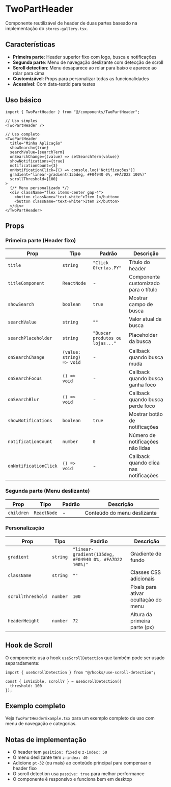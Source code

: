 # TwoPartHeader

Componente reutilizável de header de duas partes baseado na implementação do `stores-gallery.tsx`.

## Características

- **Primeira parte**: Header superior fixo com logo, busca e notificações
- **Segunda parte**: Menu de navegação deslizante com detecção de scroll
- **Scroll detection**: Menu desaparece ao rolar para baixo e aparece ao rolar para cima
- **Customizável**: Props para personalizar todas as funcionalidades
- **Acessível**: Com data-testid para testes

## Uso básico

```tsx
import { TwoPartHeader } from "@/components/TwoPartHeader";

// Uso simples
<TwoPartHeader />

// Uso completo
<TwoPartHeader
  title="Minha Aplicação"
  showSearch={true}
  searchValue={searchTerm}
  onSearchChange={(value) => setSearchTerm(value)}
  showNotifications={true}
  notificationCount={3}
  onNotificationClick={() => console.log('Notificações')}
  gradient="linear-gradient(135deg, #F04940 0%, #FA7D22 100%)"
  scrollThreshold={100}
>
  {/* Menu personalizado */}
  <div className="flex items-center gap-4">
    <button className="text-white">Item 1</button>
    <button className="text-white">Item 2</button>
  </div>
</TwoPartHeader>
```

## Props

### Primeira parte (Header fixo)

| Prop | Tipo | Padrão | Descrição |
|------|------|--------|-----------|
| `title` | `string` | `"Click Ofertas.PY"` | Título do header |
| `titleComponent` | `ReactNode` | - | Componente customizado para o título |
| `showSearch` | `boolean` | `true` | Mostrar campo de busca |
| `searchValue` | `string` | `""` | Valor atual da busca |
| `searchPlaceholder` | `string` | `"Buscar produtos ou lojas..."` | Placeholder da busca |
| `onSearchChange` | `(value: string) => void` | - | Callback quando busca muda |
| `onSearchFocus` | `() => void` | - | Callback quando busca ganha foco |
| `onSearchBlur` | `() => void` | - | Callback quando busca perde foco |
| `showNotifications` | `boolean` | `true` | Mostrar botão de notificações |
| `notificationCount` | `number` | `0` | Número de notificações não lidas |
| `onNotificationClick` | `() => void` | - | Callback quando clica nas notificações |

### Segunda parte (Menu deslizante)

| Prop | Tipo | Padrão | Descrição |
|------|------|--------|-----------|
| `children` | `ReactNode` | - | Conteúdo do menu deslizante |

### Personalização

| Prop | Tipo | Padrão | Descrição |
|------|------|--------|-----------|
| `gradient` | `string` | `"linear-gradient(135deg, #F04940 0%, #FA7D22 100%)"` | Gradiente de fundo |
| `className` | `string` | `""` | Classes CSS adicionais |
| `scrollThreshold` | `number` | `100` | Pixels para ativar ocultação do menu |
| `headerHeight` | `number` | `72` | Altura da primeira parte (px) |

## Hook de Scroll

O componente usa o hook `useScrollDetection` que também pode ser usado separadamente:

```tsx
import { useScrollDetection } from "@/hooks/use-scroll-detection";

const { isVisible, scrollY } = useScrollDetection({ 
  threshold: 100 
});
```

## Exemplo completo

Veja `TwoPartHeaderExample.tsx` para um exemplo completo de uso com menu de navegação e categorias.

## Notas de implementação

- O header tem `position: fixed` e `z-index: 50`
- O menu deslizante tem `z-index: 40`
- Adicione `pt-32` (ou mais) ao conteúdo principal para compensar o header fixo
- O scroll detection usa `passive: true` para melhor performance
- O componente é responsivo e funciona bem em desktop